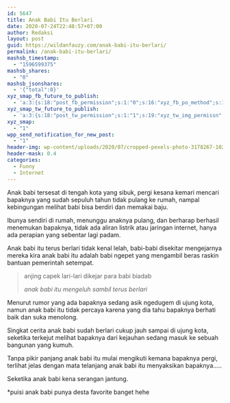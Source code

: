 ```yaml
---
id: 5647
title: Anak Babi Itu Berlari
date: 2020-07-24T22:48:57+07:00
author: Redaksi
layout: post
guid: https://wildanfauzy.com/anak-babi-itu-berlari/
permalink: /anak-babi-itu-berlari/
mashsb_timestamp:
  - "1596599375"
mashsb_shares:
  - "0"
mashsb_jsonshares:
  - '{"total":0}'
xyz_smap_fb_future_to_publish:
  - 'a:3:{s:18:"post_fb_permission";s:1:"0";s:16:"xyz_fb_po_method";s:1:"2";s:14:"xyz_fb_message";s:52:"{BLOG_TITLE} - {POST_TITLE}{POST_EXCERPT}{PERMALINK}";}'
xyz_smap_tw_future_to_publish:
  - 'a:3:{s:18:"post_tw_permission";s:1:"1";s:19:"xyz_tw_img_permissn";s:1:"1";s:14:"xyz_tw_message";s:26:"{POST_TITLE} - {PERMALINK}";}'
xyz_smap:
  - "1"
wpp_send_notification_for_new_post:
  - "1"
header-img: wp-content/uploads/2020/07/cropped-pexels-photo-3178267-1024x512.jpeg.jpg
header-mask: 0.4
categories:
  - Funny
  - Internet
---
```

Anak babi tersesat di tengah kota yang sibuk, pergi kesana kemari mencari bapaknya yang sudah sepuluh tahun tidak pulang ke rumah, nampal kebingungan melihat babi bisa berdiri dan memakai baju.

Ibunya sendiri di rumah, menunggu anaknya pulang, dan berharap berhasil menemukan bapaknya, tidak ada aliran listrik atau jaringan internet, hanya ada perapian yang sebentar lagi padam.

Anak babi itu terus berlari tidak kenal lelah, babi-babi disekitar mengejarnya mereka kira anak babi itu adalah babi ngepet yang mengambil beras raskin bantuan pemerintah setempat.

<blockquote class="wp-block-quote">
  <p>
    anjing capek lari-lari dikejar para babi biadab
  </p>
  
  <cite>anak babi itu mengeluh sambil terus berlari</cite>
</blockquote>

Menurut rumor yang ada bapaknya sedang asik ngedugem di ujung kota, namun anak babi itu tidak percaya karena yang dia tahu bapaknya berhati baik dan suka menolong.

Singkat cerita anak babi sudah berlari cukup jauh sampai di ujung kota, seketika terkejut melihat bapaknya dari kejauhan sedang masuk ke sebuah bangunan yang kumuh.

Tanpa pikir panjang anak babi itu mulai mengikuti kemana bapaknya pergi, terlihat jelas dengan mata telanjang anak babi itu menyaksikan bapaknya…..

Seketika anak babi kena serangan jantung.

*puisi anak babi punya desta favorite banget hehe